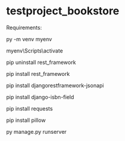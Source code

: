 # testproject_bookstore

Requirements:

py -m venv myenv

myenv\Scripts\activate

pip uninstall rest_framework

pip install rest_framework

pip install djangorestframework-jsonapi

pip install django-isbn-field

pip install requests

pip install pillow

py manage.py runserver
